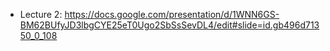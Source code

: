 - Lecture 2: https://docs.google.com/presentation/d/1WNN6GS-BM62BUfyJD3lbgCYE25eT0Ugo2SbSsSevDL4/edit#slide=id.gb496d71350_0_108
